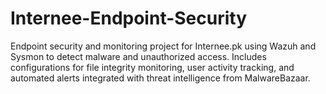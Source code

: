 # Internee-Endpoint-Security
Endpoint security and monitoring project for Internee.pk using Wazuh and Sysmon to detect malware and unauthorized access. Includes configurations for file integrity monitoring, user activity tracking, and automated alerts integrated with threat intelligence from MalwareBazaar.
